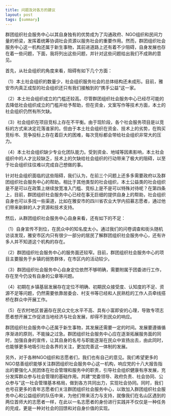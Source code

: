 ```yaml
---
title: 问题及对各方的建议
layout: post
tags: [summary] 
---
```


群团组织社会服务中心以其自身独有的优势成为了沟通政府、NGO组织和民间力量的桥梁，发挥着统筹协调社会资源以服务社会的重要作用。然而，群团组织社会服务中心这一机构还属于新生事物，其前进道路上还有着不少阻碍，自身发展也存在着一些问题，下面，我将列出这些问题，并针对这些问题给出我们不成熟的意见。

首先，从社会组织的角度来看，阻碍有如下几个方面：

（1）本土社会组织的数量少，社会组织服务社会的总体结构还未成形。目前，雅安市内真正成型的社会组织还只有我们接触到的“携手公益”这一家。

（2）本土社会组织成立的门槛还较高。尽管群团组织社会服务中心已经尽可能的去降低社会组织成立的门槛并给予帮助，但在资金，文案写作等技术方面，本土的社会组织仍然有所欠缺。

（3）社会组织在项目竞标上存在不平衡。由于现阶段，各个社会服务项目是以竞标的方式来决定花落谁家的。但由于本土社会组织在资金、技术上的劣势，在购买竞标书、竞争投标上存在着巨大的困难，每次竞标都会带给社会组织非常大的压力。

（4）本土社会组织缺少专业化团队能力。受到资金、地域等因素影响，本土社会组织中的人才比较缺乏，技术上的欠缺给社会组织的行动带来了极大的阻碍，以至于社会组织往往难以完成自己想做的事。

针对社会组织面临的这些阻碍，我们认为，在前三个问题上还多多需要政府以及群团组织社会服务中心的帮助。相比于其他类型的社会组织，本土公益类的社会组织是不是可以在政策上继续放宽准入门槛、竞标上是不是可以特殊对待呢？在第四条上，目前，群团组织社会服务中心已经在事无巨细的提供自身上的帮助，社会组织自身也可以多找一些渠道，比如在雅安市的四川省农业大学内招募志愿者，通过他们带来新鲜的人才资源和技术支持。

然后，从群团组织社会服务中心自身来看，还有如下的不足：

（1）自身宣传不到位，在民众中的知名度太小。通过我们的问卷调查和街头随机访谈发现，雅安市区内只有很少一部分的居民了解群团组织社会服务中心，还有许多人并不知道这个机构的存在。

（2）群团组织社会服务中心的服务面还较窄。目前，群团组织社会服务中心的项目主要服务于乡镇的弱势群体，在市区内的活动较少。

（3）群团组织社会服务中心自身定位依然不够明确，需要附属于团委进行工作，存在至今仍没有自身的公章等问题。

（4）初期在乡镇基层发展存在定位不明确、初期民众接受度、认知度的不足、资源不足等问题，仍然需要依靠居委会、村支书等已经和人民熟稔的工作人员牵线搭桥在群众中开展工作。

（5）在农村地区普遍存在民众文化水平不高、具有小富即安的心理，导致专项志愿者想开展工作促进当地经济与社会发展，却得不到民众的响应。

群团组织社会服务中心还属于新生事物，其发展还需要一定的时间。发展要遵循循序渐进的原则，不能操之过急。群团组织社会服务中心应在逐渐拓展服务面的同时，加强自身的宣传，让其自身的名号与职能逐渐在民众中宣扬出去，由此同时，也能够更多地吸引社会各界的关注，更加完善这一体制的发展。

另外，对于各种NGO组织和志愿者们，我们也有自己的意见。我们希望更多的NGO慈善组织能够关注群团组织社会服务中心这一机构，响应党的十八大报告指出的要强化人民团体在社会管理和服务中的职责，引导社会组织健康有序发展，充分发挥群众参与社会管理的基础作用。共建“党委领导、政府负责、社会协同、公众参与”这一社会管理基本格局，做到各方共同出力，实现社会协同。同时，我们也号召更多的青年志愿者们关注群团组织社会服务中心，以致加入群团组织社会服务中心和公益组织的队伍中来，为他们带来活力与支持，就像我们在名山区遇到的两位首师大的志愿者一样，在此以一名志愿者的身份进行实践并不仅仅是一种任务的完成，更是一种对社会的回馈和对自身价值的实现。